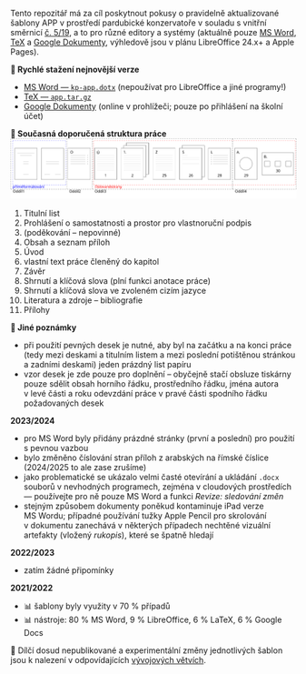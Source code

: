Tento repozitář má za cíl poskytnout pokusy o&nbsp;pravidelně aktualizované šablony APP
v&nbsp;prostředí pardubické konzervatoře v&nbsp;souladu s&nbsp;vnitřní směrnicí
[č.&nbsp;5/19](https://www.konzervatorpardubice.eu/o-škole/studium/absolutorium/směrnice-519-absolventské-písemné-práce),
a&nbsp;to pro různé editory a&nbsp;systémy (aktuálně pouze
[MS Word](https://github.com/jhlade/KP-APP/tree/master/Microsoft%20Word),
[TeX](https://github.com/jhlade/KP-APP/tree/master/TeX) a&nbsp;[Google Dokumenty](https://github.com/jhlade/KP-APP/tree/master/Google%20Docs),
výhledově jsou v&nbsp;plánu LibreOffice 24.x+ a&nbsp;Apple Pages).

**:paperclip: Rychlé stažení nejnovější verze**
* [MS Word &mdash; `kp-app.dotx`](./Microsoft%20Word/kp-app.dotx?raw=true) (nepoužívat pro LibreOffice a&nbsp;jiné programy!)
* [TeX &mdash; `app.tar.gz`](./TeX/app.tar.gz?raw=true)
* [Google Dokumenty](https://docs.google.com/document/d/1oDXDRmXK_mN3aCsDoc5Fa4H7s_K45u-Lzg_K3_hfP7M/edit?usp=sharing) (online v&nbsp;prohlížeči; pouze po přihlášení na školní účet)

**:orange_book: Současná doporučená struktura práce**
![Doporučená struktura APP](https://github.com/jhlade/KP-APP/blob/assets/struktura/diagram-app.svg?raw=true)

1. Titulní list
2. Prohlášení o&nbsp;samostatnosti a&nbsp;prostor pro vlastnoruční podpis
3. (poděkování &ndash; nepovinné)
4. Obsah a&nbsp;seznam příloh
5. Úvod
6. vlastní text práce členěný do&nbsp;kapitol
7. Závěr
6. Shrnutí a&nbsp;klíčová slova (plní funkci anotace práce)
7. Shrnutí a&nbsp;klíčová slova ve&nbsp;zvoleném cizím jazyce
8. Literatura a&nbsp;zdroje &ndash; bibliografie
7. Přílohy

**:memo: Jiné poznámky**
* při použití pevných desek je nutné, aby byl na začátku a&nbsp;na konci práce
(tedy mezi deskami a&nbsp;titulním listem a&nbsp;mezi poslední potištěnou
stránkou a&nbsp;zadními deskami) jeden prázdný list papíru
* vzor desek je zde pouze pro&nbsp;doplnění &ndash; obyčejně stačí obsluze
tiskárny pouze sdělit obsah horního řádku, prostředního řádku, jména autora
v&nbsp;levé části a&nbsp;roku odevzdání práce v&nbsp;pravé části spodního řádku
požadovaných desek

**2023/2024**
* pro MS&nbsp;Word byly přidány prázdné stránky (první a&nbsp;poslední) pro použití
s&nbsp;pevnou vazbou
* bylo změněno číslování stran příloh z&nbsp;arabských na římské číslice
(2024/2025 to ale zase zrušíme)
* jako problematické se ukázalo velmi časté otevírání a&nbsp;ukládání `.docx`
souborů v&nbsp;nevhodných programech, zejména v&nbsp;cloudových
prostředích &mdash; používejte pro ně pouze MS&nbsp;Word a&nbsp;funkci *Revize:
sledování změn*
* stejným způsobem dokumenty poněkud kontaminuje iPad verze MS&nbsp;Wordu;
případné používání tužky Apple Pencil pro skrolování v&nbsp;dokumentu zanechává
v&nbsp;některých případech nechtěné vizuální artefakty (vložený *rukopis*), které
se špatně hledají

**2022/2023**
* zatím žádné připomínky

**2021/2022**
* :bar_chart: šablony byly využity v&nbsp;70&nbsp;% případů
* :bar_chart: nástroje: 80&nbsp;% MS Word, 9&nbsp;% LibreOffice, 6&nbsp;% LaTeX,
6&nbsp;% Google Docs

:lollipop: Dílčí dosud nepublikované a&nbsp;experimentální změny jednotlivých
šablon jsou k&nbsp;nalezení v&nbsp;odpovídajících
[vývojových větvích](https://github.com/jhlade/KP-APP/branches).
